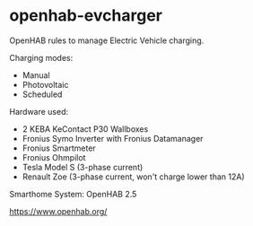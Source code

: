 # openhab-evcharger
OpenHAB rules to manage Electric Vehicle charging. 

Charging modes: 
- Manual
- Photovoltaic 
- Scheduled

Hardware used:
- 2 KEBA KeContact P30 Wallboxes
- Fronius Symo Inverter with Fronius Datamanager
- Fronius Smartmeter
- Fronius Ohmpilot
- Tesla Model S (3-phase current)
- Renault Zoe (3-phase current, won't charge lower than 12A)

Smarthome System: OpenHAB 2.5

https://www.openhab.org/

